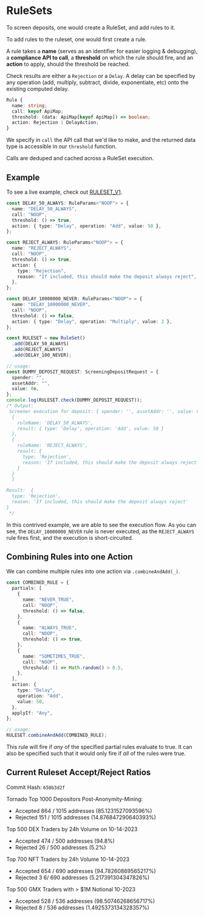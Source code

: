 # RuleSets

To screen deposits, one would create a RuleSet, and add rules to it.

To add rules to the ruleset, one would first create a rule.

A rule takes a **name** (serves as an identifier for easier logging & debugging), a **compliance API to call**, a **threshold** on which the rule should fire, and an **action** to apply, should the threshold be reached.

Check results are either a `Rejection` or a `Delay`. A delay can be specified by any operation (add, multiply, subtract, divide, exponentiate, etc) onto the existing computed delay.

```typescript
Rule {
  name: string;
  call: keyof ApiMap;
  threshold: (data: ApiMap[keyof ApiMap]) => boolean;
  action: Rejection | DelayAction;
}
```

We specify in `call` the API call that we'd like to make, and the returned data type is accessible in our `threshold` function.

Calls are deduped and cached across a RuleSet execution.

## Example

To see a live example, check out [RULESET_V1](./v1/RULESET_V1.ts).

```typescript
const DELAY_50_ALWAYS: RuleParams<"NOOP"> = {
  name: "DELAY_50_ALWAYS",
  call: "NOOP",
  threshold: () => true,
  action: { type: "Delay", operation: "Add", value: 50 },
};

const REJECT_ALWAYS: RuleParams<"NOOP"> = {
  name: "REJECT_ALWAYS",
  call: "NOOP",
  threshold: () => true,
  action: {
    type: "Rejection",
    reason: "If included, this should make the deposit always reject",
  },
};

const DELAY_10000000_NEVER: RuleParams<"NOOP"> = {
  name: "DELAY_10000000_NEVER",
  call: "NOOP",
  threshold: () => false,
  action: { type: "Delay", operation: "Multiply", value: 2 },
};

const RULESET = new RuleSet()
  .add(DELAY_50_ALWAYS)
  .add(REJECT_ALWAYS)
  .add(DELAY_100_NEVER);

// usage:
const DUMMY_DEPOSIT_REQUEST: ScreeningDepositRequest = {
  spender: "",
  assetAddr: "",
  value: 0n,
};
console.log(RULESET.check(DUMMY_DEPOSIT_REQUEST));
/* Output:
 Screener execution for deposit: { spender: '', assetAddr: '', value: 0n } [
  {
    ruleName: 'DELAY_50_ALWAYS',
    result: { type: 'Delay', operation: 'Add', value: 50 }
  },
  {
    ruleName: 'REJECT_ALWAYS',
    result: {
      type: 'Rejection',
      reason: 'If included, this should make the deposit always reject'
    }
  }
  ]

Result:  {
  type: 'Rejection',
  reason: 'If included, this should make the deposit always reject'
}
 */
```

In this contrived example, we are able to see the execution flow. As you can see, the `DELAY_10000000_NEVER` rule is never executed, as the `REJECT_ALWAYS` rule fires first, and the execution is short-circuited.

## Combining Rules into one Action

We can combine multiple rules into one action via `.combineAndAdd(_)`.

```typescript
const COMBINED_RULE = {
  partials: [
    {
      name: "NEVER_TRUE",
      call: "NOOP",
      threshold: () => false,
    },
    {
      name: "ALWAYS_TRUE",
      call: "NOOP",
      threshold: () => true,
    },
    {
      name: "SOMETIMES_TRUE",
      call: "NOOP",
      threshold: () => Math.random() > 0.5,
    },
  ],
  action: {
    type: "Delay",
    operation: "Add",
    value: 50,
  },
  applyIf: "Any",
};

// usage:
RULESET.combineAndAdd(COMBINED_RULE);
```

This rule will fire if _any_ of the specified partial rules evaluate to true. It can also be specified such that it would only fire if _all_ of the rules were true.

## Current Ruleset Accept/Reject Ratios

Commit Hash: `650b3d2f`

Tornado Top 1000 Depositors Post-Anonymity-Mining:

- Accepted 864 / 1015 addresses (85.1231527093596%)
- Rejected 151 / 1015 addresses (14.876847290640393%)

Top 500 DEX Traders by 24h Volume on 10-14-2023

- Accepted 474 / 500 addresses (94.8%)
- Rejected 26 / 500 addresses (5.2%)

Top 700 NFT Traders by 24h Volume 10-14-2023

- Accepted 654 / 690 addresses (94.78260869565217%)
- Rejected 3 6/ 690 addresses (5.217391304347826%)

Top 500 GMX Traders with > $1M Notional 10-2023

- Accepted 528 / 536 addresses (98.50746268656717%)
- Rejected 8 / 536 addresses (1.4925373134328357%)
